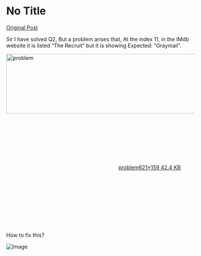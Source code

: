 # No Title

[Original Post](https://discourse.onlinedegree.iitm.ac.in/t/165959/199)

<p>Sir I have solved  Q2, But a problem arises that, At the index 11, in the IMdb website it is listed “The Recruit” but it is showing Expected: “Graymail”.<br>
<div class="lightbox-wrapper"><a class="lightbox" href="https://europe1.discourse-cdn.com/flex013/uploads/iitm/original/3X/e/2/e2c041886709fd37323cae0daebdb4426d85c7fc.jpeg" data-download-href="/uploads/short-url/wlVOwnzJ7FXQqLgt8IPPqRTTuCU.jpeg?dl=1" title="problem" rel="noopener nofollow ugc"><img src="https://europe1.discourse-cdn.com/flex013/uploads/iitm/original/3X/e/2/e2c041886709fd37323cae0daebdb4426d85c7fc.jpeg" alt="problem" data-base62-sha1="wlVOwnzJ7FXQqLgt8IPPqRTTuCU" width="621" height="159"><div class="meta"><svg class="fa d-icon d-icon-far-image svg-icon" aria-hidden="true"><use href="#far-image"></use></svg><span class="filename">problem</span><span class="informations">621×159 42.4 KB</span><svg class="fa d-icon d-icon-discourse-expand svg-icon" aria-hidden="true"><use href="#discourse-expand"></use></svg></div></a></div></p>
<p>How to fix this?</p>

![Image](https://europe1.discourse-cdn.com/flex013/uploads/iitm/original/3X/e/2/e2c041886709fd37323cae0daebdb4426d85c7fc.jpeg)